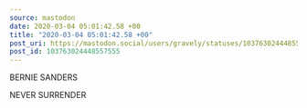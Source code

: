```yaml
---
source: mastodon
date: 2020-03-04 05:01:42.58 +00
title: "2020-03-04 05:01:42.58 +00"
post_uri: https://mastodon.social/users/gravely/statuses/103763024448557555
post_id: 103763024448557555
---
```

BERNIE SANDERS

NEVER SURRENDER


